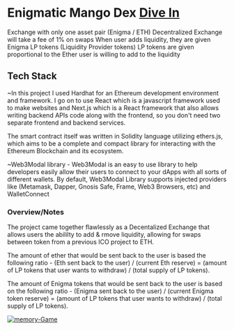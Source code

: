 # Enigmatic Mango Dex <a href="https://enigmatic-dex-19xr.vercel.app/" target="_blank">Dive In</a>

Exchange with only one asset pair (Enigma / ETH)
Decentralized Exchange will take a fee of 1% on swaps
When user adds liquidity, they are given Enigma LP tokens (Liquidity Provider tokens)
LP tokens are given proportional to the Ether user is willing to add to the liquidity

## Tech Stack

~In this project I used Hardhat for an Ethereum development environment and framework. I go on to use React which is a javascript framework used to make websites and Next.js which is a React framework that also allows writing backend APIs code along with the frontend, so you don't need two separate frontend and backend services.

The smart contract itself was written in Solidity language utilizing ethers.js, which aims to be a complete and compact library for interacting with the Ethereum Blockchain and its ecosystem.

~Web3Modal library - Web3Modal is an easy to use library to help developers easily allow their users to connect to your dApps with all sorts of different wallets. By default, Web3Modal Library supports injected providers like (Metamask, Dapper, Gnosis Safe, Frame, Web3 Browsers, etc) and WalletConnect

### Overview/Notes
The project came together flawlessly as a Decentalized Exchange that allows users the abililty to add & rmove liquidity, allowing for swaps between token from a previous ICO project to ETH.

The amount of ether that would be sent back to the user is based the following ratio - (Eth sent back to the user) / (current Eth reserve) = (amount of LP tokens that user wants to withdraw) / (total supply of LP tokens).

The amount of Enigma tokens that would be sent back to the user is based on the following ratio - (Enigma sent back to the user) / (current Enigma token reserve) = (amount of LP tokens that user wants to withdraw) / (total supply of LP tokens).

<a href='https://enigmatic-dex-19xr.vercel.app/' target='_blank'><img src='https://i.postimg.cc/vmW9nFp7/enigma.png' border='0' alt='memory-Game'/></a>



